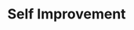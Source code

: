 ---
layout: default
title: Self Improvement
nav_order: 2
has_children: true
permalink: /selfimprovement/
---